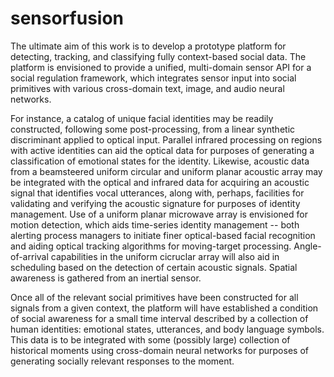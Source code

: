 # sensorfusion

The ultimate aim of this work is to develop a prototype platform for detecting, tracking, and classifying fully context-based social data. The platform is envisioned to provide a unified, multi-domain sensor API for a social regulation framework, which integrates sensor input into social primitives with various cross-domain text, image, and audio neural networks. 

For instance, a catalog of unique facial identities may be readily constructed, following some post-processing, from a linear synthetic discriminant applied to optical input. Parallel infrared processing on regions with active identities can aid the optical data for purposes of generating a classification of emotional states for the identity. Likewise, acoustic data from a beamsteered uniform circular and uniform planar acoustic array may be integrated with the optical and infrared data for acquiring an acoustic signal that identifies vocal utterances, along with, perhaps, facilities for validating and verifying the acoustic signature for purposes of identity management. Use of a uniform planar microwave array is envisioned for motion detection, which aids time-series identity management -- both alerting process managers to initiate finer optical-based facial recognition and aiding optical tracking algorithms for moving-target processing. Angle-of-arrival capabilities in the uniform cicruclar array will also aid in scheduling based on the detection of certain acoustic signals. Spatial awareness is gathered from an inertial sensor.

Once all of the relevant social primitives have been constructed for all signals from a given context, the platform will have established a condition of social awareness for a small time interval described by a collection of human identities: emotional states, utterances, and body language symbols. This data is to be integrated with some (possibly large) collection of historical moments using cross-domain neural networks for purposes of generating socially relevant responses to the moment.
